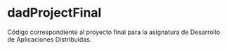 # dadProjectFinal
Código correspondiente al proyecto final para la asignatura de Desarrollo de Aplicaciones Distribuidas.
